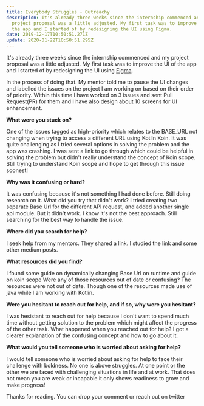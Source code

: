 ```yaml
---
title: Everybody Struggles - Outreachy
description: It's already three weeks since the internship commenced and my
  project proposal was a little adjusted. My first task was to improve the UI of
  the app and I started of by redesigning the UI using Figma.
date: 2019-12-17T10:50:51.271Z
update: 2020-01-22T10:50:51.295Z
---
```

It's already three weeks since the internship commenced and my project proposal was a little adjusted. My first task was to improve the UI of the app and I started of by redesigning the UI using [Figma](https://www.figma.com/file/6gYtosgx6qt1RKRw922rfP/wikidashboard?node-id=0%3A1).

In the process of doing that. My mentor told me to pause the UI changes and labelled the issues on the project I am working on based on their order of priority. Within this time I have worked on 3 issues and sent Pull Request(PR) for them and I have also design about 10 screens for UI enhancement.

**What were you stuck on?**

One of the issues tagged as high-priority which relates to the BASE_URL not changing when trying to access a different URL using Kotlin Koin. It was quite challenging as I tried several options in solving the problem and the app was crashing. I was sent a link to go through which could be helpful in solving the problem but didn't really understand the concept of Koin scope. Still trying to understand Koin scope and hope to get through this issue soonest!

**Why was it confusing or hard?** 

It was confusing because it's not something I had done before. Still doing research on it. What did you try that didn't work? I tried creating two separate Base Url for the different API request, and added another single api module. But it didn't work. I know it's not the best approach. Still searching for the best way to handle the issue.

**Where did you search for help?**

I seek help from my mentors. They shared a link. I studied the link and some other medium posts.

**What resources did you find?**

I found some guide on dynamically changing Base Url on runtime and guide on koin scope Were any of those resources out of date or confusing? The resources were not out of date. Though one of the resources made use of java while I am working with Kotlin.

**Were you hesitant to reach out for help, and if so, why were you hesitant?**

I was hesistant to reach out for help because I don't want to spend much time without getting solution to the problem which might affect the progress of the other task. What happened when you reached out for help? I got a clearer explanation of the confusing concept and how to go about it.

**What would you tell someone who is worried about asking for help?**

I would tell someone who is worried about asking for help to face their challenge with boldness. No one is above struggles. At one point or the other we are faced with challenging situations in life and at work. That does not mean you are weak or incapable it only shows readiness to grow and make progress!

Thanks for reading. You can drop your comment or reach out on twitter
